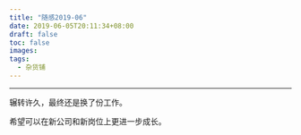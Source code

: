 ```yaml
---
title: "随感2019-06"
date: 2019-06-05T20:11:34+08:00
draft: false
toc: false
images:
tags: 
  - 杂货铺
---
```

----
辗转许久，最终还是换了份工作。

希望可以在新公司和新岗位上更进一步成长。